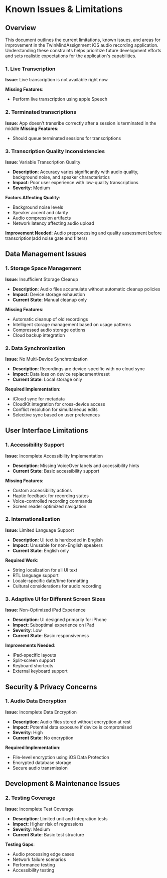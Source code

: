 # Known Issues & Limitations

## Overview

This document outlines the current limitations, known issues, and areas for improvement in the TwinMindAssignment iOS audio recording application. Understanding these constraints helps prioritize future development efforts and sets realistic expectations for the application's capabilities.

### 1. Live Transcription

**Issue**: Live transcription is not available right now

**Missing Features**:
- Perform live transcription using apple Speech


### 2. Terminated transcriptions

**Issue**: App doesn't transribe correctly after a session is terminated in the middle
**Missing Features**:
- Should queue terminated sessions for transcriptions

### 3. Transcription Quality Inconsistencies

**Issue**: Variable Transcription Quality
- **Description**: Accuracy varies significantly with audio quality, background noise, and speaker characteristics
- **Impact**: Poor user experience with low-quality transcriptions
- **Severity**: Medium

**Factors Affecting Quality**:
- Background noise levels
- Speaker accent and clarity
- Audio compression artifacts
- Network latency affecting audio upload

**Improvement Needed**: Audio preprocessing and quality assessment before transcription(add noise gate and filters)

## Data Management Issues

### 1. Storage Space Management

**Issue**: Insufficient Storage Cleanup
- **Description**: Audio files accumulate without automatic cleanup policies
- **Impact**: Device storage exhaustion
- **Current State**: Manual cleanup only

**Missing Features**:
- Automatic cleanup of old recordings
- Intelligent storage management based on usage patterns
- Compressed audio storage options
- Cloud backup integration

### 2. Data Synchronization

**Issue**: No Multi-Device Synchronization
- **Description**: Recordings are device-specific with no cloud sync
- **Impact**: Data loss on device replacement/reset
- **Current State**: Local storage only

**Required Implementation**:
- iCloud sync for metadata
- CloudKit integration for cross-device access
- Conflict resolution for simultaneous edits
- Selective sync based on user preferences


## User Interface Limitations

### 1. Accessibility Support

**Issue**: Incomplete Accessibility Implementation
- **Description**: Missing VoiceOver labels and accessibility hints
- **Current State**: Basic accessibility support

**Missing Features**:
- Custom accessibility actions
- Haptic feedback for recording states
- Voice-controlled recording commands
- Screen reader optimized navigation

### 2. Internationalization

**Issue**: Limited Language Support
- **Description**: UI text is hardcoded in English
- **Impact**: Unusable for non-English speakers
- **Current State**: English only

**Required Work**:
- String localization for all UI text
- RTL language support
- Locale-specific date/time formatting
- Cultural considerations for audio recording

### 3. Adaptive UI for Different Screen Sizes

**Issue**: Non-Optimized iPad Experience
- **Description**: UI designed primarily for iPhone
- **Impact**: Suboptimal experience on iPad
- **Severity**: Low
- **Current State**: Basic responsiveness

**Improvements Needed**:
- iPad-specific layouts
- Split-screen support
- Keyboard shortcuts
- External keyboard support


## Security & Privacy Concerns

### 1. Audio Data Encryption

**Issue**: Incomplete Data Encryption
- **Description**: Audio files stored without encryption at rest
- **Impact**: Potential data exposure if device is compromised
- **Severity**: High
- **Current State**: No encryption

**Required Implementation**:
- File-level encryption using iOS Data Protection
- Encrypted database storage
- Secure audio transmission

## Development & Maintenance Issues

### 2. Testing Coverage

**Issue**: Incomplete Test Coverage
- **Description**: Limited unit and integration tests
- **Impact**: Higher risk of regressions
- **Severity**: Medium
- **Current State**: Basic test structure

**Testing Gaps**:
- Audio processing edge cases
- Network failure scenarios
- Performance testing
- Accessibility testing